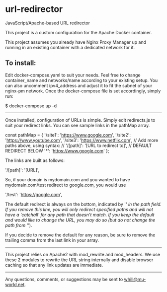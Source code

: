 # url-redirector
JavaScript/Apache-based URL redirector

This project is a custom configuration for the Apache Docker container. 

This project assumes you already have Nginx Proxy Manager up and running in an existing container with a dedicated network for it.

To install:
-----------

Edit docker-compose.yaml to suit your needs. Feel free to change container_name and networks/name according to your existing setup. You can 
also uncomment ipv4_address and adjust it to fit the subnet of your nginx-pm network. Once the docker-compose file is set accordingly, simply run:

$ docker-compose up -d

-----------------------

Once installed, configuration of URLs is simple. Simply edit redirects.js to suit your redirect links. You can see sample links in the pathMap array.

const pathMap = {
    '/site1': 'https://www.google.com',
    '/site2': 'https://www.youtube.com',
    '/site3': 'https://www.netflix.com',
    // Add more paths above, using syntax: 
    // '/[path]': '[URL to redirect to]',
    // DEFAULT REDIRECT BELOW
    '*': 'https://www.google.com'
    };
    
The links are built as follows:

'/[path]': '[URL]',

So, if your domain is mydomain.com and you wanted to have mydomain.com/test redirect to google.com, you would use

'/test': 'https://google.com',


The default redirect is always on the bottom, indicated by '*' in the path field. If you remove this line, you will only redirect specified paths and will 
not have a 'catchall' for any path that doesn't match. If you keep the default and would like to change the URL, you may do so (but do not change the path from '*').

If you decide to remove the default for any reason, be sure to remove the trailing comma from the last link in your array.

-----------------------

This project relies on Apache2 with mod_rewrite and mod_headers. We use these 2 modules to rewrite the URL string internally and disable browser caching so that 
any link updates are immediate.

-----------------------

Any questions, comments, or suggestions may be sent to whill@mu-world.net.

